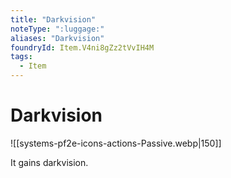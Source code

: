 ```yaml
---
title: "Darkvision"
noteType: ":luggage:"
aliases: "Darkvision"
foundryId: Item.V4ni8gZz2tVvIH4M
tags:
  - Item
---
```


# Darkvision
![[systems-pf2e-icons-actions-Passive.webp|150]]

It gains darkvision.
